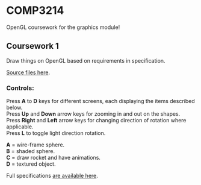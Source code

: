 # COMP3214
OpenGL coursework for the graphics module!  

## Coursework 1 ## 
Draw things on OpenGL based on requirements in specification.  
  
[Source files here](cw1).  
     
### Controls: ###     
Press **A** to **D** keys for different screens, each displaying the items described below.    
Press **Up** and **Down** arrow keys for zooming in and out on the shapes.    
Press **Right** and **Left** arrow keys for changing direction of rotation where applicable.   
Press **L** to toggle light direction rotation.   
	
**A** = wire-frame sphere.   
**B** = shaded sphere.  
**C** = draw rocket and have animations.  
**D** = textured object.  
  
Full specifications [are available here](res/spec/cw1.pdf).    